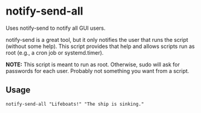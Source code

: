 # notify-send-all
Uses notify-send to notify all GUI users.

notify-send is a great tool, but it only notifies the user that runs the
script (without some help). This script provides that help and allows 
scripts run as root (e.g., a cron job or systemd.timer).

**NOTE:** This script is meant to run as root. Otherwise, sudo will ask for 
passwords for each user. Probably not something you want from a script.

## Usage

```shell
notify-send-all "Lifeboats!" "The ship is sinking."
```
